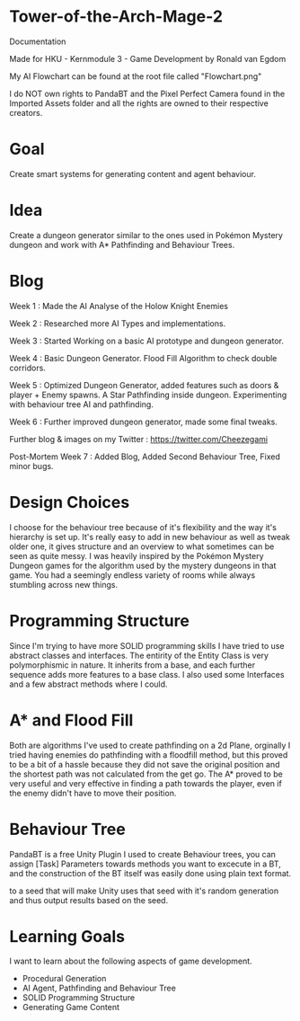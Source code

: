 # Tower-of-the-Arch-Mage-2

Documentation

Made for HKU - Kernmodule 3 - Game Development by Ronald van Egdom

My AI Flowchart can be found at the root file called "Flowchart.png"

I do NOT own rights to PandaBT and the Pixel Perfect Camera found in the Imported Assets folder and all the rights are owned to their respective creators.

# Goal
Create smart systems for generating content and agent behaviour.

# Idea
Create a dungeon generator similar to the ones used in Pokémon Mystery dungeon and work with A* Pathfinding and Behaviour Trees.

# Blog
Week 1 : Made the AI Analyse of the Holow Knight Enemies

Week 2 : Researched more AI Types and implementations.

Week 3 : Started Working on a basic AI prototype and dungeon generator.

Week 4 : Basic Dungeon Generator.
Flood Fill Algorithm to check double corridors.

Week 5 : Optimized Dungeon Generator, added features such as doors & player + Enemy spawns.
A Star Pathfinding inside dungeon.
Experimenting with behaviour tree AI and pathfinding.

Week 6 : Further improved dungeon generator, made some final tweaks.

Further blog & images on my Twitter : https://twitter.com/Cheezegami

Post-Mortem Week 7 :
Added Blog, Added Second Behaviour Tree, Fixed minor bugs.

# Design Choices
I choose for the behaviour tree because of it's flexibility and the way it's hierarchy is set up. It's really easy to add in new behaviour as well as tweak older one, it gives structure and an overview to what sometimes can be seen as quite messy.
I was heavily inspired by the Pokémon Mystery Dungeon games for the algorithm used by the mystery dungeons in that game. You had a seemingly endless variety of rooms while always stumbling across new things.

# Programming Structure
Since I'm trying to have more SOLID programming skills I have tried to use abstract classes and interfaces. The entirity of the Entity Class is very polymorphismic in nature. It inherits from a base, and each further sequence adds more features to a base class. I also used some Interfaces and a few abstract methods where I could.

# A* and Flood Fill
Both are algorithms I've used to create pathfinding on a 2d Plane, orginally I tried having enemies do pathfinding with a floodfill method, but this proved to be a bit of a hassle because they did not save the original position and the shortest path was not calculated from the get go. The A* proved to be very useful and very effective in finding a path towards the player, even if the enemy didn't have to move their position.

# Behaviour Tree
PandaBT is a free Unity Plugin I used to create Behaviour trees, you can assign [Task] Parameters towards methods you want to excecute in a BT, and the construction of the BT itself was easily done using plain text format.

to a seed that will make Unity uses that seed with it's random generation and thus output results based on the seed.

# Learning Goals
I want to learn about the following aspects of game development.
- Procedural Generation
- AI Agent, Pathfinding and Behaviour Tree
- SOLID Programming Structure
- Generating Game Content

